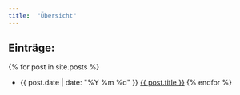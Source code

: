 ```yaml
---
title:  "Übersicht"
---
```


## Einträge:

{% for post in site.posts %}
* {{ post.date | date: "%Y %m %d"  }} <a href="{{ post.url | absolute_url }}">{{ post.title }}</a>
{% endfor %}
